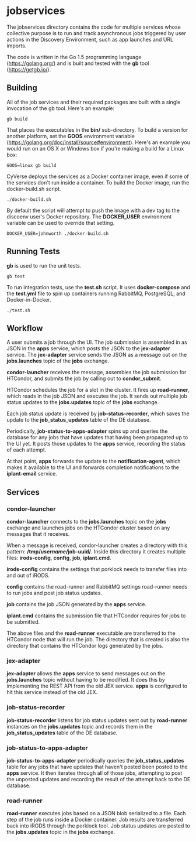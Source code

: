 # jobservices

The jobservices directory contains the code for multiple services whose collective purpose is to run and track asynchronous jobs triggered by user actions in the Discovery Environment, such as app launches and URL imports.

The code is written in the Go 1.5 programming language (https://golang.org/) and is built and tested with the **gb** tool (https://getgb.io/).

## Building

All of the job services and their required packages are built with a single invocation of the gb tool. Here's an example:

    gb build

That places the executables in the **bin/** sub-directory. To build a version for another platform, set the **GOOS** environment variable (https://golang.org/doc/install/source#environment). Here's an example you would run on an OS X or Windows box if you're making a build for a Linux box:

    GOOS=linux gb build

CyVerse deploys the services as a Docker container image, even if some of the services don't run inside a container. To build the Docker image, run the docker-build.sh script.

    ./docker-build.sh

By default the script will attempt to push the image with a dev tag to the discoenv user's Docker repository. The **DOCKER_USER** environment variable can be used to override that setting.

    DOCKER_USER=johnworth ./docker-build.sh

## Running Tests

**gb** is used to run the unit tests.

    gb test

To run integration tests, use the **test.sh** script. It uses **docker-compose** and the **test.yml** file to spin up containers running RabbitMQ, PostgreSQL, and Docker-in-Docker.

    ./test.sh

## Workflow

A user submits a job through the UI. The job submission is assembled in as JSON in the **apps** service, which posts the JSON to the **jex-adapter** service. The **jex-adapter** service sends the JSON as a message out on the **jobs.launches** topic of the **jobs** exchange.

**condor-launcher** receives the message, assembles the job submission for HTCondor, and submits the job by calling out to **condor_submit**.

HTCondor schedules the job for a slot in the cluster. It fires up **road-runner**, which reads in the job JSON and executes the job. It sends out multiple job status updates to the **jobs.updates** topic of the **jobs** exchange.

Each job status update is received by **job-status-recorder**, which saves the update to the **job_status_updates** table of the DE database.

Periodically, **job-status-to-apps-adapter** spins up and queries the database for any jobs that have updates that having been propagated up to the UI yet. It posts those updates to the **apps** service, recording the status of each attempt.

At that point, **apps** forwards the update to the **notification-agent**, which makes it available to the UI and forwards completion notifications to the **iplant-email** service.

## Services

### condor-launcher

**condor-launcher** connects to the **jobs.launches** topic on the **jobs** exchange and launches jobs on the HTCondor cluster based on any messages that it receives.

When a message is received, condor-launcher creates a directory with this pattern: **/tmp/$username/$job-uuid/**. Inside this directory it creates multiple files: **irods-config**, **config**, **job**, **iplant.cmd**.

**irods-config** contains the settings that porklock needs to transfer files into and out of iRODS.

**config** contains the road-runner and RabbitMQ settings road-runner needs to run jobs and post job status updates.

**job** contains the job JSON generated by the **apps** service.

**iplant.cmd** contains the submission file that HTCondor requires for jobs to be submitted.

The above files and the **road-runner** executable are transferred to the HTCondor node that will run the job. The directory that is created is also the directory that contains the HTCondor logs generated by the jobs.

### jex-adapter

**jex-adapter** allows the **apps** service to send messages out on the **jobs.launches** topic without having to be modified. It does this by implementing the REST API from the old JEX service. **apps** is configured to hit this service instead of the old JEX.

### job-status-recorder

**job-status-recorder** listens for job status updates sent out by **road-runner** instances on the **jobs.updates** topic and records them in the **job_status_updates** table of the DE database.

### job-status-to-apps-adapter

**job-status-to-apps-adapter** periodically queries the **job_status_updates** table for any jobs that have updates that haven't posted been posted to the **apps** service. It then iterates through all of those jobs, attempting to post the unposted updates and recording the result of the attempt back to the DE database.

### road-runner

**road-runner** executes jobs based on a JSON blob serialized to a file. Each step of the job runs inside a Docker container. Job results are transferred back into iRODS through the porklock tool. Job status updates are posted to the **jobs.updates** topic in the **jobs** exchange.
